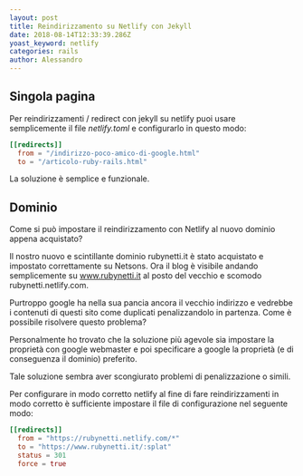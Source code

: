 ```yaml
---
layout: post
title: Reindirizzamento su Netlify con Jekyll
date: 2018-08-14T12:33:39.286Z
yoast_keyword: netlify
categories: rails
author: Alessandro
---
```


## Singola pagina

Per reindirizzamenti / redirect con jekyll su netlify puoi usare semplicemente il file _netlify.toml_ e configurarlo in questo modo:

```toml
[[redirects]]
  from = "/indirizzo-poco-amico-di-google.html"
  to = "/articolo-ruby-rails.html"
```

La soluzione è semplice e funzionale.

## Dominio

Come si può impostare il reindirizzamento con Netlify al nuovo dominio appena acquistato?

Il nostro nuovo e scintillante dominio rubynetti.it è stato acquistato e impostato correttamente su Netsons.
Ora il blog è visibile andando semplicemente su www.rubynetti.it al posto del vecchio e scomodo rubynetti.netlify.com.

Purtroppo google ha nella sua pancia ancora il vecchio indirizzo e vedrebbe i contenuti di questi sito come duplicati penalizzandolo in partenza.
Come è possibile risolvere questo problema?

Personalmente ho trovato che la soluzione più agevole sia impostare la proprietà con google webmaster e poi specificare a google la proprietà (e di conseguenza il dominio) preferito.

Tale soluzione sembra aver scongiurato problemi di penalizzazione o simili.

Per configurare in modo corretto netlify al fine di fare reindirizzamenti in modo corretto è sufficiente impostare il file di configurazione nel seguente modo:

```toml
[[redirects]]
  from = "https://rubynetti.netlify.com/*"
  to = "https://www.rubynetti.it/:splat"
  status = 301
  force = true
```
